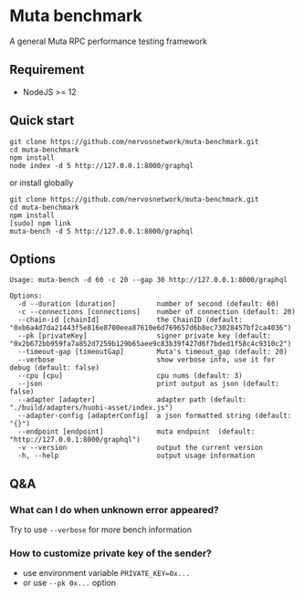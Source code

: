 # Muta benchmark

A general Muta RPC performance testing framework

##

## Requirement

- NodeJS >= 12

## Quick start

```shell
git clone https://github.com/nervosnetwork/muta-benchmark.git
cd muta-benchmark
npm install
node index -d 5 http://127.0.0.1:8000/graphql
```

or install globally

```
git clone https://github.com/nervosnetwork/muta-benchmark.git
cd muta-benchmark
npm install
[sudo] npm link
muta-bench -d 5 http://127.0.0.1:8000/graphql
```

## Options

```
Usage: muta-bench -d 60 -c 20 --gap 30 http://127.0.0.1:8000/graphql

Options:
  -d --duration [duration]          number of second (default: 60)
  -c --connections [connections]    number of connection (default: 20)
  --chain-id [chainId]              the ChainID (default: "0xb6a4d7da21443f5e816e8700eea87610e6d769657d6b8ec73028457bf2ca4036")
  --pk [privateKey]                 signer private key (default: "0x2b672bb959fa7a852d7259b129b65aee9c83b39f427d6f7bded1f58c4c9310c2")
  --timeout-gap [timeoutGap]        Muta's timeout_gap (default: 20)
  --verbose                         show verbose info, use it for debug (default: false)
  --cpu [cpu]                       cpu nums (default: 3)
  --json                            print output as json (default: false)
  --adapter [adapter]               adapter path (default: "./build/adapters/huobi-asset/index.js")
  --adapter-config [adapterConfig]  a json formatted string (default: "{}")
  --endpoint [endpoint]             muta endpoint  (default: "http://127.0.0.1:8000/graphql")
  -v --version                      output the current version
  -h, --help                        output usage information

```

## Q&A

### What can I do when unknown error appeared?

Try to use `--verbose` for more bench information

### How to customize private key of the sender?

- use environment variable `PRIVATE_KEY=0x...`
- or use `--pk 0x...` option
